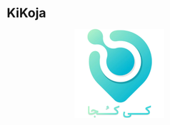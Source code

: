 # KiKoja

<div style="text-align: center">
	<img src="https://github.com/mohammadhashemii/KiKoja/blob/master/src/main/images/icon-kikoja.png" width="200" height="200" margin-left="auto" margin-right="auto">	
</div>
